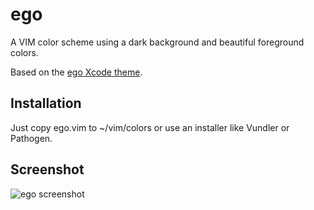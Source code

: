 # ego

A VIM color scheme using a dark background and beautiful foreground colors.

Based on the [ego Xcode theme](http://developers.enormego.com/view/ego_xcode_theme_for_xcode_4_egov2).

## Installation

Just copy ego.vim to ~/vim/colors or use an installer like Vundler or Pathogen.

## Screenshot

![ego screenshot](http://github.com/geetarista/ego.vim/raw/master/screenshot.png)
